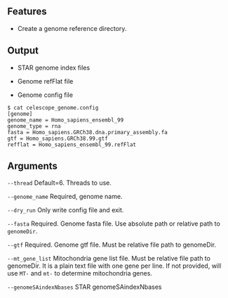 ## Features
- Create a genome reference directory.

## Output

- STAR genome index files

- Genome refFlat file

- Genome config file
```
$ cat celescope_genome.config
[genome]
genome_name = Homo_sapiens_ensembl_99
genome_type = rna
fasta = Homo_sapiens.GRCh38.dna.primary_assembly.fa
gtf = Homo_sapiens.GRCh38.99.gtf
refflat = Homo_sapiens_ensembl_99.refFlat
```


## Arguments
`--thread` Default=6. Threads to use.

`--genome_name` Required, genome name.

`--dry_run` Only write config file and exit.

`--fasta` Required. Genome fasta file. Use absolute path or relative path to `genomeDir`.

`--gtf` Required. Genome gtf file. Must be relative file path to genomeDir.

`--mt_gene_list` Mitochondria gene list file. Must be relative file path to genomeDir.
It is a plain text file with one gene per line. 
If not provided, will use `MT-` and `mt-` to determine mitochondria genes.

`--genomeSAindexNbases` STAR genomeSAindexNbases

